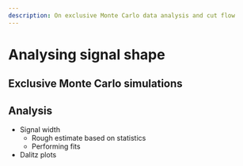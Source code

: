 ```yaml
---
description: On exclusive Monte Carlo data analysis and cut flow
---
```


# Analysing signal shape

## Exclusive Monte Carlo simulations

### 

## Analysis

* Signal width
  * Rough estimate based on statistics
  * Performing fits
* Dalitz plots

